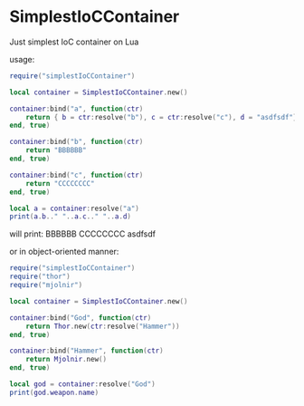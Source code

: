 # SimplestIoCContainer
Just simplest IoC container on Lua

usage:
```lua
require("simplestIoCContainer")

local container = SimplestIoCContainer.new()

container:bind("a", function(ctr)
    return { b = ctr:resolve("b"), c = ctr:resolve("c"), d = "asdfsdf"}
end, true)

container:bind("b", function(ctr)
    return "BBBBBB"
end, true)

container:bind("c", function(ctr)
    return "CCCCCCCC"
end, true)

local a = container:resolve("a")
print(a.b.." "..a.c.." "..a.d)
```
will print:
BBBBBB CCCCCCCC asdfsdf

or in object-oriented manner:

```lua
require("simplestIoCContainer")
require("thor")
require("mjolnir")

local container = SimplestIoCContainer.new()

container:bind("God", function(ctr)
    return Thor.new(ctr:resolve("Hammer"))
end, true)

container:bind("Hammer", function(ctr)
    return Mjolnir.new()
end, true)

local god = container:resolve("God")
print(god.weapon.name)
```
